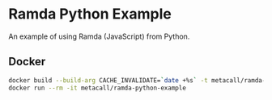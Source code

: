# Ramda Python Example
An example of using Ramda (JavaScript) from Python.

## Docker

```sh
docker build --build-arg CACHE_INVALIDATE=`date +%s` -t metacall/ramda-python-example .
docker run --rm -it metacall/ramda-python-example
```
